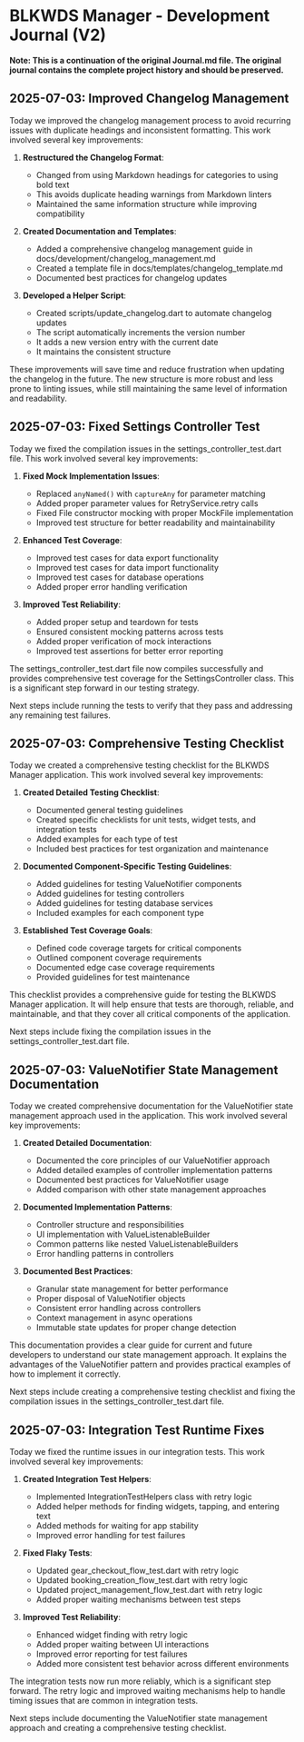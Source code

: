 # BLKWDS Manager - Development Journal (V2)

**Note: This is a continuation of the original Journal.md file. The original journal contains the complete project history and should be preserved.**

## 2025-07-03: Improved Changelog Management

Today we improved the changelog management process to avoid recurring issues with duplicate headings and inconsistent formatting. This work involved several key improvements:

1. **Restructured the Changelog Format**:
   - Changed from using Markdown headings for categories to using bold text
   - This avoids duplicate heading warnings from Markdown linters
   - Maintained the same information structure while improving compatibility

2. **Created Documentation and Templates**:
   - Added a comprehensive changelog management guide in docs/development/changelog_management.md
   - Created a template file in docs/templates/changelog_template.md
   - Documented best practices for changelog updates

3. **Developed a Helper Script**:
   - Created scripts/update_changelog.dart to automate changelog updates
   - The script automatically increments the version number
   - It adds a new version entry with the current date
   - It maintains the consistent structure

These improvements will save time and reduce frustration when updating the changelog in the future. The new structure is more robust and less prone to linting issues, while still maintaining the same level of information and readability.

## 2025-07-03: Fixed Settings Controller Test

Today we fixed the compilation issues in the settings_controller_test.dart file. This work involved several key improvements:

1. **Fixed Mock Implementation Issues**:
   - Replaced `anyNamed()` with `captureAny` for parameter matching
   - Added proper parameter values for RetryService.retry calls
   - Fixed File constructor mocking with proper MockFile implementation
   - Improved test structure for better readability and maintainability

2. **Enhanced Test Coverage**:
   - Improved test cases for data export functionality
   - Improved test cases for data import functionality
   - Improved test cases for database operations
   - Added proper error handling verification

3. **Improved Test Reliability**:
   - Added proper setup and teardown for tests
   - Ensured consistent mocking patterns across tests
   - Added proper verification of mock interactions
   - Improved test assertions for better error reporting

The settings_controller_test.dart file now compiles successfully and provides comprehensive test coverage for the SettingsController class. This is a significant step forward in our testing strategy.

Next steps include running the tests to verify that they pass and addressing any remaining test failures.

## 2025-07-03: Comprehensive Testing Checklist

Today we created a comprehensive testing checklist for the BLKWDS Manager application. This work involved several key improvements:

1. **Created Detailed Testing Checklist**:
   - Documented general testing guidelines
   - Created specific checklists for unit tests, widget tests, and integration tests
   - Added examples for each type of test
   - Included best practices for test organization and maintenance

2. **Documented Component-Specific Testing Guidelines**:
   - Added guidelines for testing ValueNotifier components
   - Added guidelines for testing controllers
   - Added guidelines for testing database services
   - Included examples for each component type

3. **Established Test Coverage Goals**:
   - Defined code coverage targets for critical components
   - Outlined component coverage requirements
   - Documented edge case coverage requirements
   - Provided guidelines for test maintenance

This checklist provides a comprehensive guide for testing the BLKWDS Manager application. It will help ensure that tests are thorough, reliable, and maintainable, and that they cover all critical components of the application.

Next steps include fixing the compilation issues in the settings_controller_test.dart file.

## 2025-07-03: ValueNotifier State Management Documentation

Today we created comprehensive documentation for the ValueNotifier state management approach used in the application. This work involved several key improvements:

1. **Created Detailed Documentation**:
   - Documented the core principles of our ValueNotifier approach
   - Added detailed examples of controller implementation patterns
   - Documented best practices for ValueNotifier usage
   - Added comparison with other state management approaches

2. **Documented Implementation Patterns**:
   - Controller structure and responsibilities
   - UI implementation with ValueListenableBuilder
   - Common patterns like nested ValueListenableBuilders
   - Error handling patterns in controllers

3. **Documented Best Practices**:
   - Granular state management for better performance
   - Proper disposal of ValueNotifier objects
   - Consistent error handling across controllers
   - Context management in async operations
   - Immutable state updates for proper change detection

This documentation provides a clear guide for current and future developers to understand our state management approach. It explains the advantages of the ValueNotifier pattern and provides practical examples of how to implement it correctly.

Next steps include creating a comprehensive testing checklist and fixing the compilation issues in the settings_controller_test.dart file.

## 2025-07-03: Integration Test Runtime Fixes

Today we fixed the runtime issues in our integration tests. This work involved several key improvements:

1. **Created Integration Test Helpers**:
   - Implemented IntegrationTestHelpers class with retry logic
   - Added helper methods for finding widgets, tapping, and entering text
   - Added methods for waiting for app stability
   - Improved error handling for test failures

2. **Fixed Flaky Tests**:
   - Updated gear_checkout_flow_test.dart with retry logic
   - Updated booking_creation_flow_test.dart with retry logic
   - Updated project_management_flow_test.dart with retry logic
   - Added proper waiting mechanisms between test steps

3. **Improved Test Reliability**:
   - Enhanced widget finding with retry logic
   - Added proper waiting between UI interactions
   - Improved error reporting for test failures
   - Added more consistent test behavior across different environments

The integration tests now run more reliably, which is a significant step forward. The retry logic and improved waiting mechanisms help to handle timing issues that are common in integration tests.

Next steps include documenting the ValueNotifier state management approach and creating a comprehensive testing checklist.
